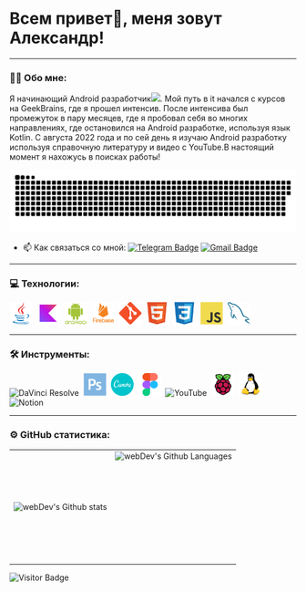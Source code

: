 
# Всем привет👋, меня зовут Александр!

---

### :man_technologist: Обо мне:

Я начинающий Android разработчик<img src="https://media.giphy.com/media/WUlplcMpOCEmTGBtBW/giphy.gif" width="30px">. Мой путь в it начался с курсов на GeekBrains, где я прошел интенсив. После интенсива был промежуток в пару месяцев, где я пробовал себя во многих направлениях, где остановился на Android разработке, используя язык Kotlin. С августа 2022 года и по сей день я изучаю Android разработку используя справочную литературу и видео с YouTube.В настоящий момент я нахожусь в поисках работы!

<p align="center">
 <img width="600" src="github-snake.svg" alt="snake"/>
</p>



- :mailbox: Как связаться со мной: [![Telegram Badge](https://img.shields.io/badge/-AleksandrAndroidDev-blue?style=flat&logo=Telegram&logoColor=white)](https://t.me/Aleksandr_Gavrilyuk_Android_dev) [![Gmail Badge](https://img.shields.io/badge/-Mail-red?style=flat&logo=Gmail&logoColor=white)](mailto:one1970zero@mail.ru)

---


### 💻 Технологии:

<div>
  <img src="https://github.com/devicons/devicon/blob/master/icons/java/java-original.svg" title="git" alt="git" width="40" height="40"/>&nbsp
  <img src="https://github.com/devicons/devicon/blob/master/icons/kotlin/kotlin-original.svg" title="git" alt="git" width="40" height="40"/>&nbsp
 <img src="https://github.com/devicons/devicon/blob/master/icons/android/android-plain-wordmark.svg" title="javascript" alt="javascript" width="40" height="40"/>&nbsp
 <img src="https://github.com/devicons/devicon/blob/master/icons/firebase/firebase-plain-wordmark.svg" title="javascript" alt="javascript" width="40" height="40"/>&nbsp
  <img src="https://github.com/devicons/devicon/blob/master/icons/git/git-original.svg" title="git" alt="git" width="40" height="40"/>&nbsp
  <img src="https://github.com/devicons/devicon/blob/master/icons/html5/html5-original.svg" title="html5" alt="html5" width="40" height="40"/>&nbsp
  <img src="https://github.com/devicons/devicon/blob/master/icons/css3/css3-original.svg" title="css" alt="css" width="40" height="40"/>&nbsp
  <img src="https://github.com/devicons/devicon/blob/master/icons/javascript/javascript-original.svg" title="javascript" alt="javascript" width="40" height="40"/>&nbsp
 <img src="https://github.com/devicons/devicon/blob/master/icons/mysql/mysql-original.svg" title="javascript" alt="javascript" width="40" height="40"/>&nbsp
 
</div>

---

### 🛠 Инструменты:

<div>
  <img src="https://upload.wikimedia.org/wikipedia/commons/9/90/DaVinci_Resolve_17_logo.svg" title="DaVinci Resolve" alt="DaVinci Resolve" width="40" height="40"/>&nbsp;
  <img src="https://github.com/devicons/devicon/blob/master/icons/photoshop/photoshop-plain.svg" title="photoshop" alt="photoshop" width="40" height="40"/>&nbsp;
  <img src="https://github.com/devicons/devicon/blob/master/icons/canva/canva-original.svg" title="canva" alt="canva" width="40" height="40"/>&nbsp;
  <img src="https://github.com/devicons/devicon/blob/master/icons/figma/figma-original.svg" title="figma" alt="figma" width="40" height="40"/>&nbsp;
  <img src="https://upload.wikimedia.org/wikipedia/commons/9/9e/YouTube_Logo_%282013-2017%29.svg" title="YouTube" alt="YouTube" width="40" height="40"/>&nbsp;
  <img src="https://github.com/devicons/devicon/blob/master/icons/raspberrypi/raspberrypi-original.svg" title="raspberrypi" alt="raspberrypi" width="40" height="40"/>&nbsp;
  <img src="https://github.com/devicons/devicon/blob/master/icons/linux/linux-original.svg" title="linux" alt="linux" width="40" height="40"/>&nbsp;
  <img src="https://upload.wikimedia.org/wikipedia/commons/e/e9/Notion-logo.svg" title="Notion" alt="Notion" width="40" height="40"/>&nbsp;
</div>

---

### ⚙️ GitHub статистика:

<table>
  <tr>
    <td>
      <img align="left" src="http://github-readme-streak-stats.herokuapp.com?user=MisterZeroCool&theme=dark&background=000000" alt="webDev's Github stats" />
    </td>
    <td>
      <img height="195px" align="right" alt="webDev's Github Languages" src="https://github-readme-stats-sigma-five.vercel.app/api/top-langs/?username=MisterZeroCool&layout=compact&theme=vision-friendly-dark" />
    </td>
  </tr>
</table>

![Visitor Badge](https://visitor-badge.laobi.icu/badge?page_id=MisterZeroCool)
